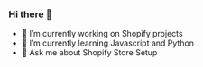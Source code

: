 ### Hi there 👋

- 🔭 I’m currently working on Shopify projects
- 🌱 I’m currently learning Javascript and Python
- 💬 Ask me about Shopify Store Setup

